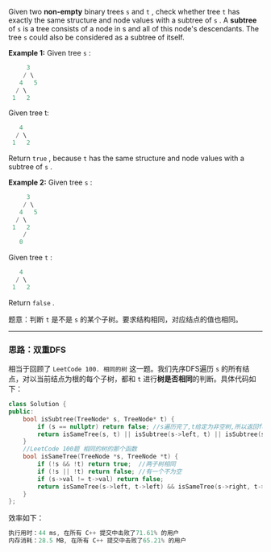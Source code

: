 Given two **non-empty** binary trees `s` and `t` , check whether tree `t` has exactly the same structure and node values with a subtree of `s` . A **subtree** of `s` is a tree consists of a node in s and all of this node's descendants. The tree `s` could also be considered as a subtree of itself.

**Example 1:**
Given tree `s` :
```c
     3
    / \
   4   5
  / \
 1   2
```
Given tree t:
```c
   4 
  / \
 1   2
```

Return `true` , because `t` has the same structure and node values with a subtree of `s` .

**Example 2:**
Given tree `s` :
```c
     3
    / \
   4   5
  / \
 1   2
    /
   0
```
Given tree `t` :
```c
   4
  / \
 1   2
```
Return `false` .

题意：判断 `t` 是不是 `s` 的某个子树。要求结构相同，对应结点的值也相同。

---
### 思路：双重DFS
 相当于回顾了 `LeetCode 100. 相同的树` 这一题。我们先序DFS遍历 `s` 的所有结点，对以当前结点为根的每个子树，都和 `t` 进行**树是否相同**的判断。具体代码如下：
```cpp
class Solution {
public:
    bool isSubtree(TreeNode* s, TreeNode* t) {
        if (s == nullptr) return false; //s遍历完了,t给定为非空树,所以返回false
        return isSameTree(s, t) || isSubtree(s->left, t) || isSubtree(s->right, t); //短路运算符,有一个为真,返回真
    }
    //LeetCode 100题 相同的树的那个函数
    bool isSameTree(TreeNode *s, TreeNode *t) {
        if (!s && !t) return true;  //两子树相同
        if (!s || !t) return false; //有一个不为空
        if (s->val != t->val) return false;
        return isSameTree(s->left, t->left) && isSameTree(s->right, t->right);
    }
};
```
效率如下：
```cpp
执行用时：44 ms, 在所有 C++ 提交中击败了71.61% 的用户
内存消耗：28.5 MB, 在所有 C++ 提交中击败了65.21% 的用户
```
